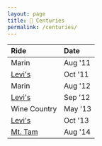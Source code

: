 ```yaml
---
layout: page
title: 💯 Centuries
permalink: /centuries/
---
```

| Ride | Date |
| :--- | :--- |
| Marin | Aug '11 |
| [Levi's](/levis/) | Oct '11 |
| Marin	| Aug '12 |
| [Levi's](/levis/) | Sep '12 |
| Wine Country | May '13 |
| [Levi's](/levis/) | Oct '13 | |  
| [Mt. Tam](/mt-tam-century/) | Aug '14 |